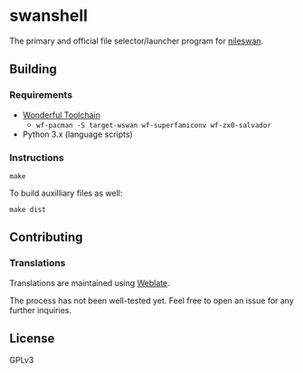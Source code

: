 # swanshell

The primary and official file selector/launcher program for [nileswan](https://49bitcat.com/docs/nileswan/).

## Building

### Requirements

- [Wonderful Toolchain](https://wonderful.asie.pl/wiki/doku.php?id=getting_started)
  - `wf-pacman -S target-wswan wf-superfamiconv wf-zx0-salvador`
- Python 3.x (language scripts)

### Instructions

    make

To build auxilliary files as well:

    make dist

## Contributing

### Translations

Translations are maintained using [Weblate](https://weblate.asie.pl/projects/49bitcat/swanshell/).

The process has not been well-tested yet. Feel free to open an issue for any further inquiries.

## License

GPLv3
